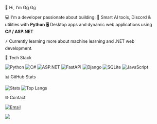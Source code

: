 👋 Hi, I'm Gg Gg

💻 I'm a developer passionate about building:
🤖 Smart AI tools, Discord & utilities with **Python**
🖥️ Desktop apps and dynamic web applications using **C# / ASP.NET**

⚡ Currently learning more about machine learning and .NET web development.

🧰 Tech Stack

![Python](https://img.shields.io/badge/Python-3776AB?style=for-the-badge&logo=python&logoColor=white)
![C#](https://img.shields.io/badge/C%23-239120?style=for-the-badge&logo=c-sharp&logoColor=white)
![ASP.NET](https://img.shields.io/badge/ASP.NET-512BD4?style=for-the-badge&logo=dotnet&logoColor=white)
![FastAPI](https://img.shields.io/badge/FastAPI-009688?style=for-the-badge&logo=fastapi&logoColor=white)
![Django](https://img.shields.io/badge/Django-092E20?style=for-the-badge&logo=django&logoColor=white)
![SQLite](https://img.shields.io/badge/SQLite-07405E?style=for-the-badge&logo=sqlite&logoColor=white)
![JavaScript](https://img.shields.io/badge/JavaScript-F7DF1E?style=for-the-badge&logo=javascript&logoColor=black)

📊 GitHub Stats

![Stats](https://github-readme-stats.vercel.app/api?username=deforxdev&show_icons=true&theme=tokyonight)
![Top Langs](https://github-readme-stats.vercel.app/api/top-langs/?username=deforxdev&layout=compact&theme=tokyonight)

🌐 Contact

[![Email](https://img.shields.io/badge/Email-D14836?style=flat-square&logo=gmail&logoColor=white)](mailto:deforxdev@gmail.com)

<img src="https://readme-typing-svg.demolab.com/?lines=Full-Stack+Dev;Python+%7C+C%23+lover;Always+learning+new+tech&font=Fira%20Code&center=true&width=380&height=50">
